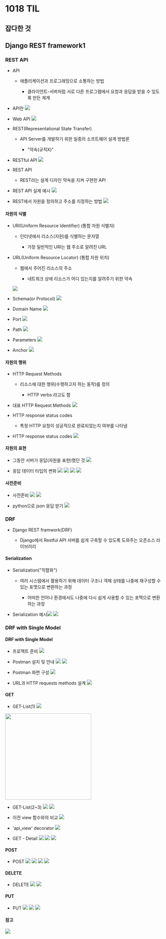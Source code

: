 # 1018 TIL

## 잡다한 것

## Django REST framework1

### REST API

- API
  
  - 애플리케이션과 프로그래밍으로 소통하는 방법
    
    - 클라이언트-서버처럼 서로 다른 프로그램에서 요청과 응답을 받을 수 있도록 만든 체계

- API란
  ![](1018_assets\2023-10-17-20-22-45-image.png)

- Web API
  ![](1018_assets\2023-10-17-20-23-46-image.png)

- REST(Representational State Transfer)
  
  - API Server를 개발하기 위한 일종의 소프트웨어 설계 방법론
    
    - "약속(규칙X)"

- RESTful API
  ![](1018_assets\2023-10-17-20-25-10-image.png)

- REST API
  
  - REST라는 설계 디자인 약속을 지켜 구현한 API

- REST API 실제 예시
  ![](1018_assets\2023-10-17-20-26-37-image.png)

- REST에서 자원을 정의하고 주소를 지정하는 방법
  ![](1018_assets\2023-10-17-20-27-00-image.png)

#### 자원의 식별

- URI(Uniform Resource Identifier) (통합 자원 식별자)
  
  - 인터넷에서 리소스(자원)를 식별하는 문자열
    
    - 가장 일반적인 URI는 웹 주소로 알려진 URL

- URL(Uniform Resource Locator) (통합 자원 위치)
  
  - 웹에서 주어진 리소스의 주소
    
    - 네트워크 상에 리소스가 어디 있는지를 알려주기 위한 약속
  
  ![](1018_assets\2023-10-17-20-29-53-image.png)

- Schema(or Protocol)
  ![](1018_assets\2023-10-17-20-30-18-image.png)

- Domain Name
  ![](1018_assets\2023-10-17-20-30-40-image.png)

- Port
  ![](1018_assets\2023-10-17-20-30-53-image.png)

- Path
  ![](1018_assets\2023-10-17-20-31-04-image.png)

- Parameters
  ![](1018_assets\2023-10-17-20-31-17-image.png)

- Anchor
  ![](1018_assets\2023-10-17-20-31-30-image.png)

#### 자원의 행위

- HTTP Request Methods
  
  - 리소스에 대한 행위(수행하고자 하는 동작)를 정의
    
    - HTTP verbs 라고도 함

- 대표 HTTP Request Methods
  ![](1018_assets\2023-10-17-20-33-19-image.png)

- HTTP response status codes
  
  - 특정 HTTP 요청이 성공적으로 완료되었는지 여부를 나타냄

- HTTP response status codes
  ![](1018_assets\2023-10-17-20-34-17-image.png)

#### 자원의 표현

- 그동안 서버가 응답(자원을 표현)했던 것
  ![](1018_assets\2023-10-17-20-34-51-image.png)

- 응답 데이터 타입의 변화
  ![](1018_assets\2023-10-17-20-35-05-image.png)
  ![](1018_assets\2023-10-17-20-35-14-image.png)
  ![](1018_assets\2023-10-17-20-35-22-image.png)
  ![](1018_assets\2023-10-17-20-35-30-image.png)

#### 사전준비

- 사전준비
  ![](1018_assets\2023-10-17-20-35-54-image.png)
  ![](1018_assets\2023-10-17-20-36-01-image.png)

- python으로 json 응답 받기
  ![](1018_assets\2023-10-17-20-36-23-image.png)

### DRF

- Django REST framwork(DRF)
  
  - Django에서 Restful API 서버를 쉽게 구축할 수 있도록 도와주는 오픈소스 라이브러리

#### Serialization

- Serialization("직렬화")
  
  - 여러 시스템에서 활용하기 위해 데이터 구조나 객체 상태를 나중에 재구성할 수 있는 포맷으로 변환하는 과정
    
    - 어떠한 언어나 환경에서도 나중에 다시 쉽게 사용할 수 있는 포맥으로 변환하는 과정

- Serialization 예시![](1018_assets\2023-10-17-20-38-54-image.png)
  ![](1018_assets\2023-10-17-20-39-04-image.png)

### DRF with Single Model

#### DRF with Single Model

- 프로젝트 준비
  ![](1018_assets\2023-10-17-20-40-33-image.png)

- Postman 설치 및 안내
  ![](1018_assets\2023-10-17-20-40-50-image.png)
  ![](1018_assets\2023-10-17-20-40-57-image.png)

- Postman 화면 구성
  ![](1018_assets\2023-10-17-20-41-18-image.png)

- URL과 HTTP requests methods 설계
  ![](1018_assets\2023-10-17-20-41-46-image.png)

#### GET

- GET-List(1)
  ![](1018_assets\2023-10-17-20-42-14-image.png)

<img title="" src="1018_assets/2023-10-17-20-42-35-image.png" alt="" width="276">

- GET-List(2~3)
  ![](1018_assets\2023-10-17-20-43-09-image.png)
  ![](1018_assets\2023-10-17-20-43-19-image.png)

- 이전 view 함수와의 비교
  ![](1018_assets\2023-10-17-20-43-42-image.png)

- 'api_view' decorator
  ![](1018_assets\2023-10-17-20-44-06-image.png)

- GET - Detail
  ![](1018_assets\2023-10-17-20-44-24-image.png)
  ![](1018_assets\2023-10-17-20-44-32-image.png)
  ![](1018_assets\2023-10-17-20-44-41-image.png)

#### POST

- POST
  ![](1018_assets\2023-10-17-20-45-07-image.png)
  ![](1018_assets\2023-10-17-20-45-15-image.png)
  ![](1018_assets\2023-10-17-20-45-22-image.png)
  ![](1018_assets\2023-10-17-20-45-32-image.png)

#### DELETE

- DELETE
  ![](1018_assets\2023-10-17-20-45-52-image.png)
  ![](1018_assets\2023-10-17-20-46-02-image.png)

#### PUT

- PUT
  ![](1018_assets\2023-10-17-20-46-22-image.png)
  ![](1018_assets\2023-10-17-20-46-31-image.png)
  ![](1018_assets\2023-10-17-20-46-39-image.png)

#### 참고

![](1018_assets\2023-10-17-20-46-55-image.png)
